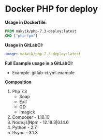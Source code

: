 # Docker PHP for deploy

**Usage in Dockerfile:**
```Dockerfile
FROM makvik/php-7.3-deploy:latest
CMD ["php-fpm"]
```

**Usage in GitLabCI:**
```yml
image: makvik/php-7.3-deploy:latest
```

**Full Example usage in a GitLabCI:**
 - Example .gitlab-ci.yml.example

**Composition**
1. Php 7.3
	- Soap
	- Exif
	- GD
	- Imagick
2. Composer - 1.10.10
3. Node.js|Npm - 12.18.3|6.14.6
4. Python - 2.7
5. Rsync - 3.1.3
